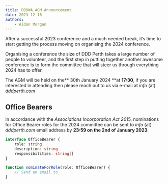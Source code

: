 ```yaml
---
title: DDDWA AGM Announcement
date: 2023-12-18
authors:
    - Aidan Morgan
---
```


After a successful 2023 conference and a much needed break, it’s time to start getting the process moving on organising the 2024 conference.

Organising a conference the size of DDD Perth takes a large number of people to volunteer, and the first step in putting together another awesome conference is to form the committee that will steer us through everything 2024 has to offer.

The AGM will be held on the** 30th January 2024 **at **17:30**, if you are interested in attending then please reach out to us via e-mail at _info_ (at) _dddperth.com_

## Office Bearers

In accordance with the *Associations Incorporation Act 201*5, nominations for Office Bearer roles for the 2024 committee can be sent to _info_ (at) _dddperth.com_ email address by **23:59 on the 2nd of January 2023**.

```typescript
interface OfficeBearer {
    role: string
    description: string
    responsibilities: string[]
}

function nominateForRole(role: OfficeBearer) {
    // Send an email to
}
```
